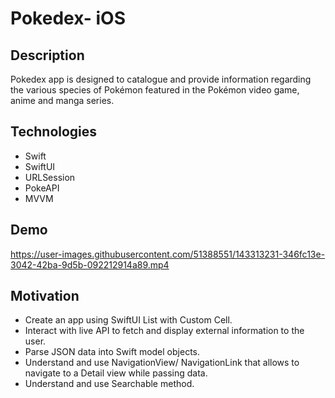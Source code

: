 # Pokedex- iOS

## Description
Pokedex app is designed to catalogue and provide information regarding the various species of Pokémon featured in the Pokémon video game, anime and manga series. 

## Technologies
- Swift 
- SwiftUI 
- URLSession
- PokeAPI
- MVVM 

## Demo

https://user-images.githubusercontent.com/51388551/143313231-346fc13e-3042-42ba-9d5b-092212914a89.mp4


## Motivation
- Create an app using SwiftUI List with Custom Cell.
- Interact with live API to fetch and display external information to the user.
- Parse JSON data into Swift model objects.
- Understand and use NavigationView/ NavigationLink that allows to navigate to a Detail view while passing data.
- Understand and use Searchable method.




